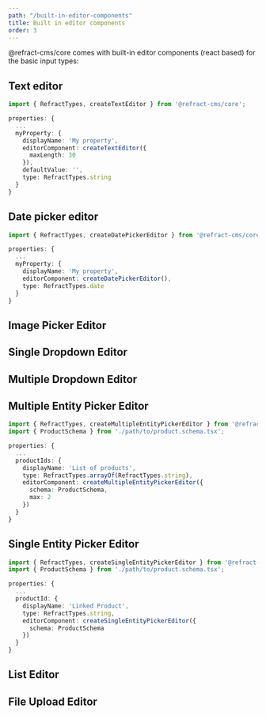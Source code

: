 ```yaml
---
path: "/built-in-editor-components"
title: Built in editor components
order: 3
---
```


@refract-cms/core comes with built-in editor components (react based) for the basic input types:

## Text editor

```typescript
import { RefractTypes, createTextEditor } from '@refract-cms/core';

properties: {
  ...
  myProperty: {
    displayName: 'My property',
    editorComponent: createTextEditor({
      maxLength: 30
    }),
    defaultValue: '',
    type: RefractTypes.string
  }
}
```

## Date picker editor

```typescript
import { RefractTypes, createDatePickerEditor } from '@refract-cms/core';

properties: {
  ...
  myProperty: {
    displayName: 'My property',
    editorComponent: createDatePickerEditor(),
    type: RefractTypes.date
  }
}

```

## Image Picker Editor

## Single Dropdown Editor

## Multiple Dropdown Editor

## Multiple Entity Picker Editor

```typescript
import { RefractTypes, createMultipleEntityPickerEditor } from '@refract-cms/core';
import { ProductSchema } from './path/to/product.schema.tsx';

properties: {
  ...
  productIds: {
    displayName: 'List of products',
    type: RefractTypes.arrayOf(RefractTypes.string),
    editorComponent: createMultipleEntityPickerEditor({
      schema: ProductSchema,
      max: 2
    })
  }
}
```

## Single Entity Picker Editor

```typescript
import { RefractTypes, createSingleEntityPickerEditor } from '@refract-cms/core';
import { ProductSchema } from './path/to/product.schema.tsx';

properties: {
  ...
  productId: {
    displayName: 'Linked Product',
    type: RefractTypes.string,
    editorComponent: createSingleEntityPickerEditor({
      schema: ProductSchema
    })
  }
}
```

## List Editor

## File Upload Editor
